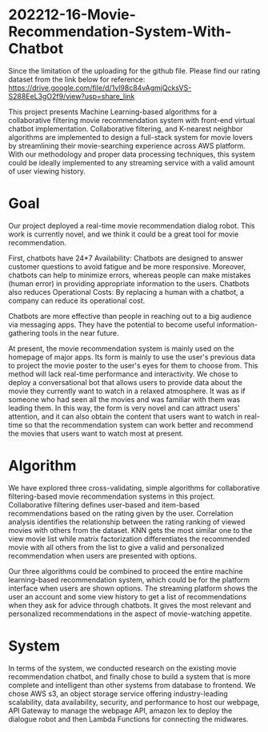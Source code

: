 # 202212-16-Movie-Recommendation-System-With-Chatbot

Since the limitation of the uploading for the github file. Please find our rating dataset from the link below for reference: https://drive.google.com/file/d/1vl98c84vAgmjQcksVS-S288EeL3gO2f9/view?usp=share_link

This project presents Machine Learning-based algorithms for a collaborative filtering movie recommendation system with front-end virtual chatbot implementation. Collaborative filtering, and K-nearest neighbor algorithms are implemented to design a full-stack system for movie lovers by streamlining their movie-searching experience across AWS platform. With our methodology and proper data processing techniques, this system could be ideally implemented to any streaming service with a valid amount of user viewing history.

# Goal

Our project deployed a real-time movie recommendation dialog robot. This work is currently novel, and we think it could be a great tool for movie recommendation.

First, chatbots have 24*7 Availability: Chatbots are designed to answer customer questions to avoid fatigue and be more responsive. Moreover, chatbots can help to minimize errors, whereas people can make mistakes (human error) in providing appropriate information to the users. Chatbots also reduces Operational Costs: By replacing a human with a chatbot, a company can reduce its operational cost.

Chatbots are more effective than people in reaching out to a big audience via messaging apps. They have the potential to become useful information-gathering tools in the near future.

At present, the movie recommendation system is mainly used on the homepage of major apps. Its form is mainly to use the user's previous data to project the movie poster to the user's eyes for them to choose from. This method will lack real-time performance and interactivity. We chose to deploy a conversational bot that allows users to provide data about the movie they currently want to watch in a relaxed atmosphere. It was as if someone who had seen all the movies and was familiar with them was leading them. In this way, the form is very novel and can attract users' attention, and it can also obtain the content that users want to watch in real-time so that the recommendation system can work better and recommend the movies that users want to watch most at present.

# Algorithm
We have explored three cross-validating, simple algorithms for collaborative filtering-based movie recommendation systems in this project. Collaborative filtering defines user-based and item-based recommendations based on the rating given by the user. Correlation analysis identifies the relationship between the rating ranking of viewed movies with others from the dataset. KNN gets the most similar one to the view movie list while matrix factorization differentiates the recommended movie with all others from the list to give a valid and personalized recommendation when users are presented with options.

Our three algorithms could be combined to proceed the entire machine learning-based recommendation system, which could be for the platform interface when users are shown options. The streaming platform shows the user an account and some view history to get a list of recommendations when they ask for advice through chatbots. It gives the most relevant and personalized recommendations in the aspect of movie-watching appetite.


# System

In terms of the system, we conducted research on the existing movie recommendation chatbot, and finally chose to build a system that is more complete and intelligent than other systems from database to frontend.
We chose AWS s3, an object storage service offering industry-leading scalability, data availability, security, and performance to host our webpage, API Gateway to manage the webpage API, amazon lex to deploy the dialogue robot and then Lambda Functions for connecting the midwares.


